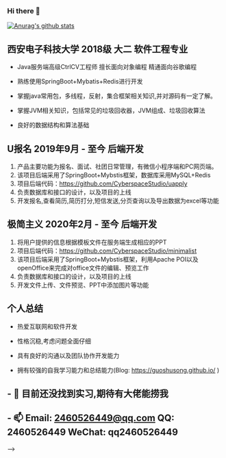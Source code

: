 ### Hi there 👋

<!--
**guoshusong/guoshusong** is a ✨ _special_ ✨ repository because its `README.md` (this file) appears on your GitHub profile.-->
[![Anurag's github stats](https://github-readme-stats.vercel.app/api?username=guoshusong&theme=merko)](https://github.com/anuraghazra/github-readme-stats)

## 西安电子科技大学 2018级 大二 软件工程专业

- Java服务端高级CtrlCV工程师 擅长面向对象编程 精通面向谷歌编程

- 熟练使用SpringBoot+Mybatis+Redis进行开发

- 掌握java常用包，多线程，反射，集合框架相关知识,并对源码有一定了解。

- 掌握JVM相关知识，包括常见的垃圾回收器，JVM组成、垃圾回收算法

- 良好的数据结构和算法基础


## U报名 2019年9月 - 至今   后端开发

1. 产品主要功能为报名、面试、社团日常管理，有微信小程序端和PC网页端。
2. 该项目后端采用了SpringBoot+Mybstis框架，数据库采用MySQL+Redis
3. 项目后端代码：https://github.com/CyberspaceStudio/uapply
4. 负责数据库和接口的设计，以及项目的上线
5. 开发报名,查看简历,简历打分,短信发送,分页查询以及导出数据为excel等功能

## 极简主义 2020年2月 - 至今 后端开发

1. 将用户提供的信息根据模板文件在服务端生成相应的PPT
2. 项目后端代码：https://github.com/CyberspaceStudio/minimalist
3. 该项目后端采用了SpringBoot+Mybstis框架，利用Apache POI以及openOffice来完成对office文件的编辑、预览工作
4. 负责数据库和接口的设计，以及项目的上线
5. 开发文件上传、文件预览、PPT中添加图片等功能

## 个人总结

* 热爱互联网和软件开发

* 性格沉稳,考虑问题全面仔细

* 具有良好的沟通以及团队协作开发能力

* 拥有较强的自我学习能力和总结能力(Blog: https://guoshusong.github.io/ )


## - 🔭 目前还没找到实习,期待有大佬能捞我

## - 📫 Email: 2460526449@qq.com   QQ: 2460526449    WeChat: qq2460526449

   
-->


